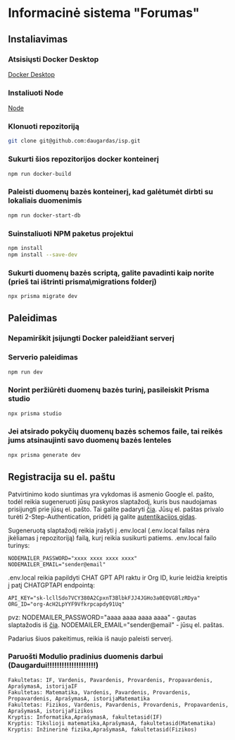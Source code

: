 # Informacinė sistema "Forumas"

## Instaliavimas

### Atsisiųsti Docker Desktop

[Docker Desktop](https://www.docker.com/products/docker-desktop/)

### Instaliuoti Node

[Node](https://nodejs.org/en/download)

### Klonuoti repozitoriją

```bash
git clone git@github.com:daugardas/isp.git
```

### Sukurti šios repozitorijos docker konteinerį

```bash
npm run docker-build
```

### Paleisti duomenų bazės konteinerį, kad galėtumėt dirbti su lokaliais duomenimis

```bash
npm run docker-start-db
```

### Suinstaliuoti NPM paketus projektui

```bash
npm install
npm install --save-dev
```


### Sukurti duomenų bazės scriptą, galite pavadinti kaip norite (prieš tai ištrinti prisma\migrations folderį)

```bash
npx prisma migrate dev 
```

## Paleidimas

### Nepamirškit įsijungti Docker paleidžiant serverį

### Serverio paleidimas

```bash
npm run dev
```

### Norint peržiūrėti duomenų bazės turinį, pasileiskit Prisma studio

```bash
npx prisma studio
```

### Jei atsirado pokyčių duomenų bazės schemos faile, tai reikės jums atsinaujinti savo duomenų bazės lenteles

```bash
npx prisma generate dev
```

## Registracija su el. paštu

Patvirtinimo kodo siuntimas yra vykdomas iš asmenio Google el. pašto, todėl reikia sugeneruoti jūsų paskyros slaptažodį, kuris bus naudojamas prisijungti prie jūsų el. pašto. Tai galite padaryti [čia](https://myaccount.google.com/apppasswords).
Jūsų el. paštas privalo turėti 2-Step-Authentication, pridėti ją galite [autentikacijos gidas](https://support.google.com/accounts/answer/185833?hl=en).

Sugeneruotą slaptažodį reikia įrašyti į .env.local (.env.local failas nėra įkėliamas į repozitoriją) failą, kurį reikia susikurti patiems. .env.local failo turinys:

```env
NODEMAILER_PASSWORD="xxxx xxxx xxxx xxxx"
NODEMAILER_EMAIL="sender@email"
```

.env.local reikia papildyti CHAT GPT API raktu ir Org ID, kurie leidžia kreiptis į patį CHATGPTAPI endpointą:
```env
API_KEY="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"
ORG_ID="org-AcH2LpYYF9Vfkrpcapdy91Uq"
```

pvz:
NODEMAILER_PASSWORD="aaaa aaaa aaaa aaaa" - gautas slaptažodis iš [čia](https://myaccount.google.com/apppasswords).
NODEMAILER_EMAIL="sender@email" - jūsų el. paštas.


Padarius šiuos pakeitimus, reikia iš naujo paleisti serverį.

### Paruošti Modulio pradinius duomenis darbui (Daugardui!!!!!!!!!!!!!!!!!!!!)
```
Fakultetas: IF, Vardenis, Pavardenis, Provardenis, Propavardenis, AprašymasA, istorijaIF
Fakultetas: Matematika, Vardenis, Pavardenis, Provardenis, Propavardenis, AprašymasA, istorijaMatematika
Fakultetas: Fizikos, Vardenis, Pavardenis, Provardenis, Propavardenis, AprašymasA, istorijaFizikos
Kryptis: Informatika,AprašymasA, fakultetasid(IF)
Kryptis: Tikslioji matematika,AprašymasA, fakultetasid(Matematika)
Kryptis: Inžinerinė fizika,AprašymasA, fakultetasid(Fizikos)
```

